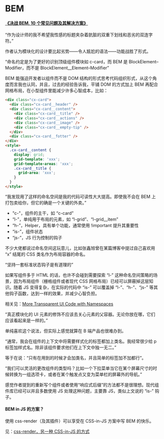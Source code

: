 # BEM

#### [《决战 BEM, 10 个常见问题及其解决方案》](https://zhuanlan.zhihu.com/p/26407119)

<q>作为设计师的我不希望我性感的标题夹杂着肮脏的双重下划线和恶劣的双连字符。</q>

作者认为模块化的设计要比起劣势——令人尴尬的语法——功能战胜了形式。

<q>命名约定是为了更好的识别顶级组件模块如 c-card，而 BEM 是 BlockElement–Modifier，而不是 BlockElement\_\_Element–Modifier</q>

BEM 能强迫开发者以组件而不是 DOM 结构的形式思考代码组织形式，从这个角度而言我也认同，并且，过去的经验告诉我，平铺 DOM 的方式加上 BEM 再配合网格布局，在小型组件里能减少许多心智成本，比如：

```html
<div class="cx-card">
  <div class="cx-card__header" />
  <div class="cx-card__content">
    <div class="cx-card__title" />
    <div class="cx-card__actions" />
    <div class="cx-card__image" />
    <div class="cx-card__empty-tip" />
  </div>
  <div class="cx-card__fotter" />
</div>
<style>
  .cx-card__content {
    display: grid;
    grid-template: 'xxx';
    grid-template-areas: 'xxx';
    .cx-card__title {
      grid-area: 'xxx';
    }
  }
</style>
```

<q>我发现用了这样的命名空间是我的代码可读性大大提高。即使我不会在 BEM 上打包卖给你，但它的确是一个关键的外卖。</q>

- "c-"，组件的主干，如 “c-card”
- “l-”，单纯用于布局的元素，如 “l-grid”、“l-grid\_\_item”
- “h-”，Helper，具有单个功能，通常使用 !important 提升其重要性
- “is-”，组件状态
- “js-”，JS 行为控制的钩子

不少大佬都说过命名空间这玩意儿，比如张鑫旭曾在某篇博客中提过自己喜欢用 “x” 结尾的 CSS 类名作为布局容器的命名。

<q>坚持一套标准状态钩子是有道理的</q>

如果写组件多于 HTML 的话，也许不会碰到需要探索 “l-” 这种命名空间策略的场景，因为布局组件（栅格组件或者现代 CSS 网格布局）已经可以屏蔽掉这层知识。随着 JS 变得复杂，在实际的代码中 “is-” 可以覆盖掉 “l-”、“h-”、“js-” 等其他钩子函数，达到一样的效果，并减少心智负担。

相关见：[More Transparent UI Code with Namespaces](https://csswizardry.com/2015/03/more-transparent-ui-code-with-namespaces/)

<q>真正模块化的 UI 元素的修饰不应该去关心元素的父容器。无论你放在哪，它们应该看起来是一样的。</q>

单纯喜欢这个说法，但实际上感觉就算在 B 端产品也很难办到。

<q>通常，我会在组件的上下文中将需要样式化的标签都加上类名。我经常很少给 p 标签加样式名。除非该组件要求他们在上下文中独一无二。</q>

等于在说：“只有在用到的时候才会加类名，并且简单的标签加不加都行”。

<q>我们可以灵活的更改组件的类型吗？比如一个下拉菜单当它在某个屏幕尺寸的时候转换为一组选项卡，或者在某个触发点又变为菜单栏的屏幕外的导航。</q>

感觉作者提到的重新写个组件或者使用“响应式后缀”的方法都不是很理想。现代组件库已经可以并且多数使用 JS 处理这种问题，主要靠 JS，类似上文说的 “is-” 钩子。

#### BEM in JS 的方案？

使用 css-render（及其插件）可以享受在 CSS-in-JS 方案中写 BEM 的快乐。

见：[css-render，另一种 CSS-in-JS 的方式](https://zhuanlan.zhihu.com/p/126670101)
